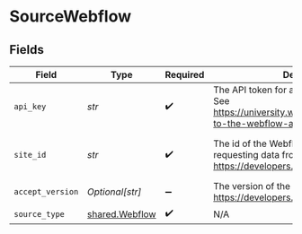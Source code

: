 # SourceWebflow


## Fields

| Field                                                                                                           | Type                                                                                                            | Required                                                                                                        | Description                                                                                                     | Example                                                                                                         |
| --------------------------------------------------------------------------------------------------------------- | --------------------------------------------------------------------------------------------------------------- | --------------------------------------------------------------------------------------------------------------- | --------------------------------------------------------------------------------------------------------------- | --------------------------------------------------------------------------------------------------------------- |
| `api_key`                                                                                                       | *str*                                                                                                           | :heavy_check_mark:                                                                                              | The API token for authenticating to Webflow. See https://university.webflow.com/lesson/intro-to-the-webflow-api | a very long hex sequence                                                                                        |
| `site_id`                                                                                                       | *str*                                                                                                           | :heavy_check_mark:                                                                                              | The id of the Webflow site you are requesting data from. See https://developers.webflow.com/#sites              | a relatively long hex sequence                                                                                  |
| `accept_version`                                                                                                | *Optional[str]*                                                                                                 | :heavy_minus_sign:                                                                                              | The version of the Webflow API to use. See https://developers.webflow.com/#versioning                           | 1.0.0                                                                                                           |
| `source_type`                                                                                                   | [shared.Webflow](../../models/shared/webflow.md)                                                                | :heavy_check_mark:                                                                                              | N/A                                                                                                             |                                                                                                                 |